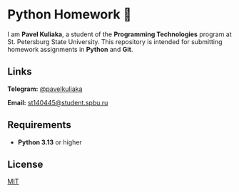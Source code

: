 # Python Homework 🐍

I am **Pavel Kuliaka**, a student of the **Programming Technologies** program at St. Petersburg State University. This repository is intended for submitting homework assignments in **Python** and **Git**.

## Links

**Telegram:** [@pavelkuliaka](https://www.t.me/pavelkuliaka)

**Email:** st140445@student.spbu.ru

## Requirements

* **Python 3.13** or higher

## License

[MIT](https://choosealicense.com/licenses/mit/)

